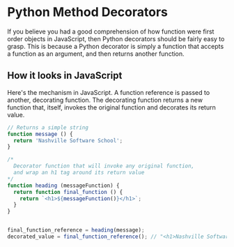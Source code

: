 # Python Method Decorators

If you believe you had a good comprehension of how function were first order objects in JavaScript, then Python decorators should be fairly easy to grasp. This is because a Python decorator is simply a function that accepts a function as an argument, and then returns another function.

## How it looks in JavaScript

Here's the mechanism in JavaScript. A function reference is passed to another, decorating function. The decorating function returns a new function that, itself, invokes the original function and decorates its return value.

```js
// Returns a simple string
function message () {
  return 'Nashville Software School';
}

/*
  Decorator function that will invoke any original function,
  and wrap an h1 tag around its return value
*/
function heading (messageFunction) {
  return function final_function () {
    return `<h1>${messageFunction()}</h1>`;
  }
}


final_function_reference = heading(message);
decorated_value = final_function_reference(); // "<h1>Nashville Software School</h1>"
```
